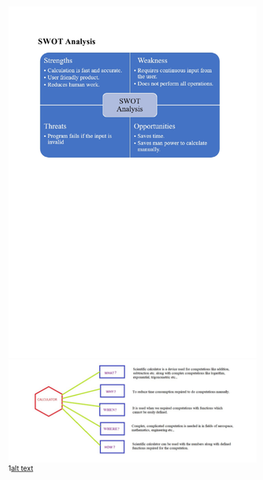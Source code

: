 ![alt text](https://github.com/99003578/mahavira_team1_calculator/blob/main/Requirements/SWOT%20Analysis.jpg)
![alt text](https://github.com/99003578/mahavira_team1_calculator/blob/main/Requirements/4W%20and%201H.jpg)
1[alt text](https://github.com/99003578/mahavira_team1_calculator/tree/main/Requirements/Low_Level_Requirements)
